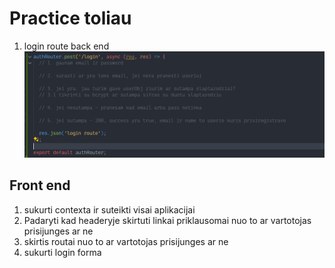 # Practice toliau

1. login route back end ![](assets/2024-03-20-12-01-01.png)

## Front end

1. sukurti contexta ir suteikti visai aplikacijai
2. Padaryti kad headeryje skirtuti linkai priklausomai nuo to ar vartotojas prisijunges ar ne
3. skirtis routai nuo to ar vartotojas prisijunges ar ne
4. sukurti login forma
